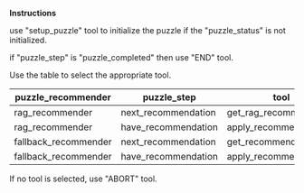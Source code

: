 **Instructions**

use "setup_puzzle" tool to initialize the puzzle if the "puzzle_status" is not initialized.

if "puzzle_step" is "puzzle_completed" then use "END" tool.

Use the table to select the appropriate tool.

|puzzle_recommender| puzzle_step | tool |
| --- | --- | --- |
|rag_recommender| next_recommendation | get_rag_recommendation |
|rag_recommender| have_recommendation | apply_recommendation |
|fallback_recommender| next_recommendation | get_recommendation |
|fallback_recommender| have_recommendation | apply_recommendation |

If no tool is selected, use "ABORT" tool.
